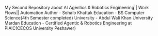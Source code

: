 My Second Repository about AI Agentics & Robotics Engineering|| Work Flows|| Automation
Author - Sohaib Khattak
Education - BS Computer Science(4th Semester completed)
University - Abdul Wali Khan University Mardan
Education - Certified Agentic & Robotics Engineering at PIAIC(CECOS University Peshawer)
